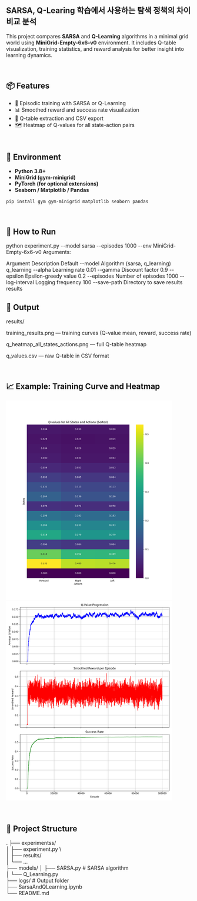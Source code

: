 ## SARSA, Q-Learing 학습에서 사용하는 탐색 정책의 차이 비교 분석

This project compares **SARSA** and **Q-Learning** algorithms in a minimal grid world using **MiniGrid-Empty-6x6-v0** environment. It includes Q-table visualization, training statistics, and reward analysis for better insight into learning dynamics.

<br>

## 📦 Features

- 🔁 Episodic training with SARSA or Q-Learning
- 📊 Smoothed reward and success rate visualization
- 🧠 Q-table extraction and CSV export
- 🗺️ Heatmap of Q-values for all state-action pairs

<br>

## 🧱 Environment

- **Python 3.8+**
- **MiniGrid (gym-minigrid)**
- **PyTorch (for optional extensions)**
- **Seaborn / Matplotlib / Pandas**

```bash
pip install gym gym-minigrid matplotlib seaborn pandas
```
<br>

## 🏁 How to Run

python experiment.py --model sarsa --episodes 1000 --env MiniGrid-Empty-6x6-v0
Arguments:

Argument	Description	Default
--model	Algorithm (sarsa, q_learning)	q_learning
--alpha	Learning rate	0.01
--gamma	Discount factor	0.9
--epsilon	Epsilon-greedy value	0.2
--episodes	Number of episodes	1000
--log-interval	Logging frequency	100
--save-path	Directory to save results	results
<br>

## 📂 Output

results/

training_results.png — training curves (Q-value mean, reward, success rate)

q_heatmap_all_states_actions.png — full Q-table heatmap

q_values.csv — raw Q-table in CSV format


<br>

## 📈 Example: Training Curve and Heatmap
<img src="MiniGrid/SarsaAndQLearning/experiments/results_09_S/q_heatmap_all_states_actions.png" width="450"/> <img src="MiniGrid/SarsaAndQLearning/experiments/results_09_S/training_results.png" width="450"/>

<br>

## 📁 Project Structure
.
├── experimentss/\
│   ├── experiment.py  \            
│   ├── results/\
│   └── ...       
├── models/
│   ├── SARSA.py               # SARSA algorithm\
│   └── Q_Learning.py          \
├── logs/                      # Output folder\
├── SarsaAndQLearning.ipynb\
└── README.md